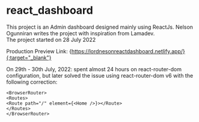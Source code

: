 # react_dashboard
This project is an Admin dashboard designed mainly using ReactJs. Nelson Ogunniran writes the project with inspiration from Lamadev.<br> 
The project started on 28 July 2022 <br>

Production Preview Link: {https://lordnesonreactdashboard.netlify.app/}{:target="_blank"}

On 29th - 30th July, 2022: spent almost 24 hours on react-router-dom configuration, but later solved the issue using react-router-dom v6 with the following correction:<br>
```
<BrowserRouter>
<Routes>
<Route path="/" element={<Home />}></Route>
</Routes>
</BrowserRouter>
```

